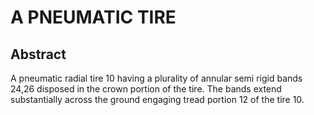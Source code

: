 # A PNEUMATIC TIRE

## Abstract
A pneumatic radial tire 10 having a plurality of annular semi rigid bands 24,26 disposed in the crown portion of the tire. The bands extend substantially across the ground engaging tread portion 12 of the tire 10.